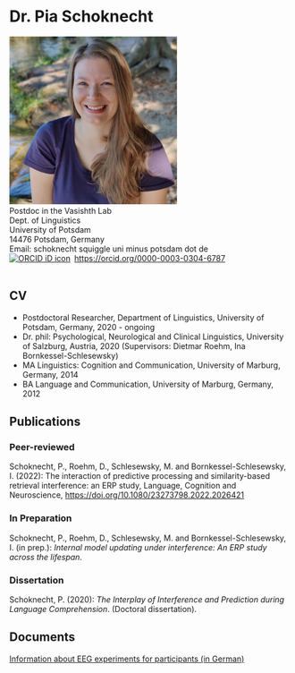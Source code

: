 # Dr. Pia Schoknecht 

<img width="300" src="images/pia-schoknecht.jpg">

<br/>
Postdoc in the Vasishth Lab<br/>
Dept. of Linguistics<br/>
University of Potsdam<br/>
14476 Potsdam, Germany<br/>
Email: schoknecht squiggle uni minus potsdam dot de<br/>
<div itemscope itemtype="https://schema.org/Person"><a itemprop="sameAs" content="https://orcid.org/0000-0003-0304-6787" href="https://orcid.org/0000-0003-0304-6787" target="orcid.widget" rel="me noopener noreferrer" style="vertical-align:top;"><img src="https://orcid.org/sites/default/files/images/orcid_16x16.png" style="width:1em;margin-right:.5em;" alt="ORCID iD icon">https://orcid.org/0000-0003-0304-6787</a></div>
<br/>

## CV
* Postdoctoral Researcher, Department of Linguistics, University of Potsdam, Germany,  2020 - ongoing<br/>
* Dr. phil: Psychological, Neurological and Clinical Linguistics, University of Salzburg, Austria, 2020 (Supervisors: Dietmar Roehm, Ina Bornkessel-Schlesewsky) <br/> 
* MA Linguistics: Cognition and Communication, University of Marburg, Germany, 2014<br/>
* BA Language and Communication, University of Marburg, Germany, 2012<br/>

## Publications

### Peer-reviewed
Schoknecht, P., Roehm, D., Schlesewsky, M. and Bornkessel-Schlesewsky, I. (2022): The interaction of predictive processing and similarity-based retrieval interference: an ERP study, Language, Cognition and Neuroscience, <a href="https://doi.org/10.1080/23273798.2022.2026421">https://doi.org/10.1080/23273798.2022.2026421</a> 

### In Preparation
Schoknecht, P., Roehm, D., Schlesewsky, M. and Bornkessel-Schlesewsky, I. (in prep.): *Internal model updating under interference: An ERP study across the lifespan*.

### Dissertation
Schoknecht, P. (2020): *The Interplay of Interference and Prediction during Language Comprehension*. (Doctoral dissertation).

## Documents
<a href="Pschoknechtgithub.io/documents/EEG_info.pdf" target="_blank">Information about EEG experiments for participants (in German)</a>
